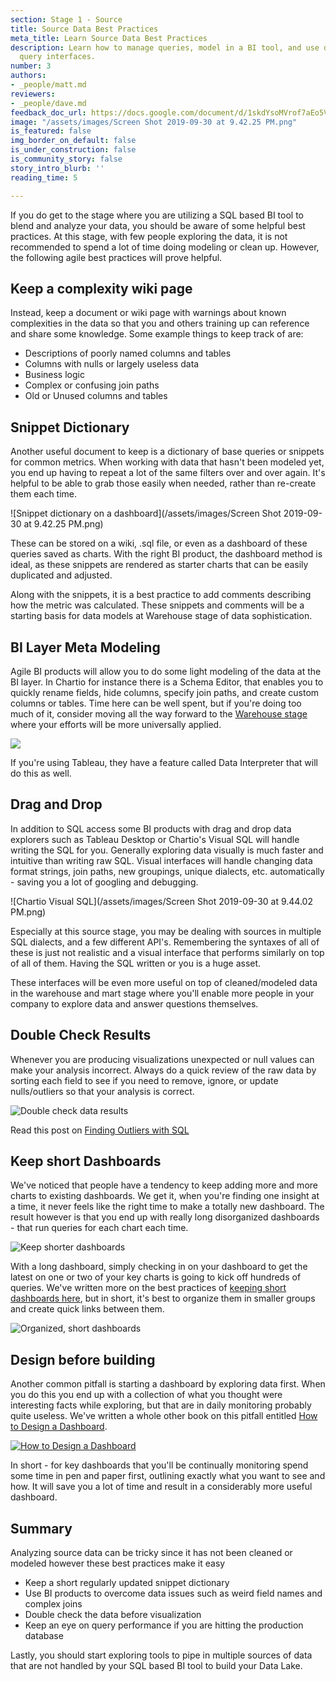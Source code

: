 ```yaml
---
section: Stage 1 - Source
title: Source Data Best Practices
meta_title: Learn Source Data Best Practices
description: Learn how to manage queries, model in a BI tool, and use drag and drop
  query interfaces.
number: 3
authors:
- _people/matt.md
reviewers:
- _people/dave.md
feedback_doc_url: https://docs.google.com/document/d/1skdYsoMVrof7aEo5VsqhpFtC7SwnJC9foTA-2peSx4o/edit?usp=sharing
image: "/assets/images/Screen Shot 2019-09-30 at 9.42.25 PM.png"
is_featured: false
img_border_on_default: false
is_under_construction: false
is_community_story: false
story_intro_blurb: ''
reading_time: 5

---
```

If you do get to the stage where you are utilizing a SQL based BI tool to blend and analyze your data, you should be aware of some helpful best practices. At this stage, with few people exploring the data, it is not recommended to spend a lot of time doing modeling or clean up. However, the following agile best practices will prove helpful.

## Keep a complexity wiki page

Instead, keep a document or wiki page with warnings about known complexities in the data so that you and others training up can reference and share some knowledge.  Some example things to keep track of are:

* Descriptions of poorly named columns and tables
* Columns with nulls or largely useless data
* Business logic
* Complex or confusing join paths
* Old or Unused columns and tables

<!--- TODO: It would be great to link to an example/template of this doc --->

## Snippet Dictionary

Another useful document to keep is a dictionary of base queries or snippets for common metrics.  When working with data that hasn't been modeled yet, you end up having to repeat a lot of the same filters over and over again.  It's helpful to be able to grab those easily when needed, rather than re-create them each time.  

![Snippet dictionary on a dashboard](/assets/images/Screen Shot 2019-09-30 at 9.42.25 PM.png)

These can be stored on a wiki, .sql file, or even as a dashboard of these queries saved as charts.  With the right BI product, the dashboard method is ideal, as these snippets are rendered as starter charts that can be easily duplicated and adjusted.  

Along with the snippets, it is a best practice to add comments describing how the metric was calculated. These snippets and comments will be a starting basis for data models at Warehouse stage of data sophistication.

## BI Layer Meta Modeling

Agile BI products will allow you to do some light modeling of the data at the BI layer.  In Chartio for instance there is a Schema Editor, that enables you to quickly rename fields, hide columns, specify join paths, and create custom columns or tables. Time here can be well spent, but if you're doing too much of it, consider moving all the way forward to the [Warehouse stage](/data-governance/why-build-a-data-warehouse/) where your efforts will be more universally applied.   

![](https://lh3.googleusercontent.com/zG4ozj43oza7HHf9wKwKVkDmuB7f0XgrCQ6-lPmkgrlyvzF5VeSwfAed6V-lFKRKMSXfGZe32WMTuDwU3gjjJqSwFCFmRsBDVMwgr45Fbmvw5gufFQ09QJBUTTaXslYIGEQyi1aa)

If you're using Tableau, they have a feature called Data Interpreter that will do this as well.  

<!--- TODO: Matt, maybe explain a bit more on Tableau? --->

## Drag and Drop

In addition to SQL access some BI products with drag and drop data explorers such as Tableau Desktop or Chartio's Visual SQL will handle writing the SQL for you.  Generally exploring data visually is much faster and intuitive than writing raw SQL.  Visual interfaces will handle changing data format strings, join paths, new groupings, unique dialects, etc. automatically - saving you a lot of googling and debugging.

![Chartio Visual SQL](/assets/images/Screen Shot 2019-09-30 at 9.44.02 PM.png)

Especially at this source stage, you may be dealing with sources in multiple SQL dialects, and a few different API's.  Remembering the syntaxes of all of these is just not realistic and a visual interface that performs similarly on top of all of them.  Having the SQL written or you is a huge asset.  

These interfaces will be even more useful on top of cleaned/modeled data in the warehouse and mart stage where you'll enable more people in your company to explore data and answer questions themselves.

<!--- TODO: Matt, maybe explain a bit more on Tableau? --->

## Double Check Results

Whenever you are producing visualizations unexpected or null values can make your analysis incorrect. Always do a quick review of the raw data by sorting each field to see if you need to remove, ignore, or update nulls/outliers so that your analysis is correct.

![Double check data results](http://img.chartio.com/3c19cb9722dd/Image%202019-10-20%20at%206.35.31%20PM.png)

Read this post on [Finding Outliers with SQL](https://dataschool.com/how-to-teach-people-sql/how-to-find-outliers-with-sql/)

## Keep short Dashboards

We've noticed that people have a tendency to keep adding more and more charts to existing dashboards.  We get it, when you're finding one insight at a time, it never feels like the right time to make a totally new dashboard.  The result however is that you end up with really long disorganized dashboards - that run queries for each chart each time.  

![Keep shorter dashboards](https://chartio.com/images/blog/best-practice:-keep-shorter-dashboards/image-asset.jpeg)

With a long dashboard, simply checking in on your dashboard to get the latest on one or two of your key charts is going to kick off hundreds of queries.  We've written more on the best practices of [keeping short dashboards here](https://chartio.com/blog/best-practice-keep-shorter-dashboards/), but in short, it's best to organize them in smaller groups and create quick links between them.

![Organized, short dashboards](https://chartio.com/images/blog/best-practice:-keepshorter-dashboards/best-practice:-keep-shorter-dashboards-0.png)


## Design before building

Another common pitfall is starting a dashboard by exploring data first.  When you do this you end up with a collection of what you thought were interesting facts while exploring, but that are in daily monitoring probably quite useless.   We've written a whole other book on this pitfall entitled [How to Design a Dashboard](/how-to-design-a-dashboard/).

[![How to Design a Dashboard](https://dataschool.com/assets/images/book-covers/how-to-design-a-dashboard.png)](/how-to-design-a-dashboard/)

In short - for key dashboards that you'll be continually monitoring spend some time in pen and paper first, outlining exactly what you want to see and how.  It will save you a lot of time and result in a considerably more useful dashboard.

## Summary

Analyzing source data can be tricky since it has not been cleaned or modeled however these best practices make it easy

* Keep a short regularly updated snippet dictionary
* Use BI products to overcome data issues such as weird field names and complex joins
* Double check the data before visualization
* Keep an eye on query performance if you are hitting the production database

Lastly, you should start exploring tools to pipe in multiple sources of data that are not handled by your SQL based BI tool to build your Data Lake.
